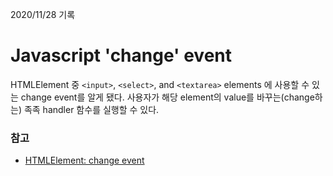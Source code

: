 2020/11/28 기록

# Javascript 'change' event

HTMLElement 중 `<input>`, `<select>`, and `<textarea>` elements 에 사용할 수 있는 change event를 알게 됐다. 사용자가 해당 element의 value를 바꾸는(change하는) 족족 handler 함수를 실행할 수 있다.

### 참고

- [HTMLElement: change event](https://developer.mozilla.org/ko/docs/Web/API/HTMLElement/change_event)
